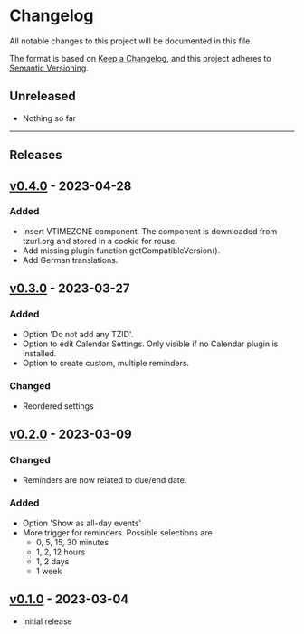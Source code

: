 # Changelog

All notable changes to this project will be documented in this file.

The format is based on [Keep a Changelog](https://keepachangelog.com/en/1.0.0/),
and this project adheres to [Semantic Versioning](https://semver.org/spec/v2.0.0.html).

## Unreleased

- Nothing so far

---

## Releases

## [v0.4.0](https://codeberg.org/abu/ICalConfig/releases/tag/v0.4.0) - 2023-04-28

### Added

- Insert VTIMEZONE component. The component is downloaded from tzurl.org and stored in a cookie for reuse.
- Add missing plugin function getCompatibleVersion().
- Add German translations.

## [v0.3.0](https://codeberg.org/abu/ICalConfig/releases/tag/v0.3.0) - 2023-03-27

### Added
- Option 'Do not add any TZID'.
- Option to edit Calendar Settings. Only visible if no Calendar plugin is installed.
- Option to create custom, multiple reminders.

### Changed
- Reordered settings

## [v0.2.0](https://codeberg.org/abu/ICalConfig/releases/tag/v0.2.0) - 2023-03-09

### Changed
- Reminders are now related to due/end date.

### Added
- Option 'Show as all-day events'
- More trigger for reminders. Possible selections are
    - 0, 5, 15, 30 minutes
    - 1, 2, 12 hours
    - 1, 2 days
    - 1 week

## [v0.1.0](https://codeberg.org/abu/ICalConfig/releases/tag/v0.1.0) - 2023-03-04

- Initial release
